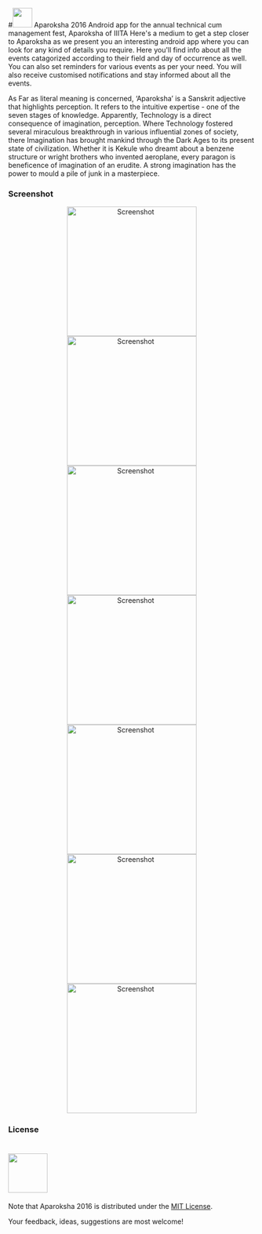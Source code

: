 #<img src = "https://raw.githubusercontent.com/Aparoksha/App_2016/master/app/src/main/res/drawable/home_pic1.png" width="40" /> Aparoksha 2016
Android app for the annual technical cum management fest, Aparoksha of IIITA 
Here's a medium to get a step closer to Aparoksha as we present you an interesting android app where you can look for any kind of details you require. Here you'll find info about all the events catagorized according to their field and day of occurrence as well. You can also set reminders for various events as per your need. You will also receive customised notifications and stay informed about all the events.

As Far as literal meaning is concerned, ‘Aparoksha’ is a Sanskrit adjective that highlights perception. It refers to the intuitive expertise - one of the seven stages of knowledge. Apparently, Technology is a direct consequence of imagination, perception. Where Technology fostered several miraculous breakthrough in various influential zones of society, there Imagination has brought mankind through the Dark Ages to its present state of civilization. Whether it is Kekule who dreamt about a benzene structure or wright brothers who invented aeroplane, every paragon is beneficence of imagination of an erudite. A strong imagination has the power to mould a pile of junk in a masterpiece.



### Screenshot

<p align="center">
  <img src="https://raw.githubusercontent.com/Aparoksha/App_2016/master/res/1%20(1).png" width="264" alt="Screenshot"/>
  <img src="https://raw.githubusercontent.com/Aparoksha/App_2016/master/res/2.png" width="264" alt="Screenshot"/>
  <img src="https://raw.githubusercontent.com/Aparoksha/App_2016/master/res/3.png" width="264" alt="Screenshot"/>
  <img src="https://raw.githubusercontent.com/Aparoksha/App_2016/master/res/3%20(1).png" width="264" alt="Screenshot"/>
  <img src="https://raw.githubusercontent.com/Aparoksha/App_2016/master/res/1.png" width="264" alt="Screenshot"/>
  <img src="https://raw.githubusercontent.com/Aparoksha/App_2016/master/res/4.png" width="264" alt="Screenshot"/>
  <img src="https://raw.githubusercontent.com/Aparoksha/App_2016/master/res/5.png" width="264" alt="Screenshot"/>
</p>


### License
# <img src="https://img.shields.io/badge/license-MIT-blue.svg?style=flat" width="80" />
Note that Aparoksha 2016 is distributed under the [MIT License](http://opensource.org/licenses/MIT).

Your feedback, ideas, suggestions are most welcome!

